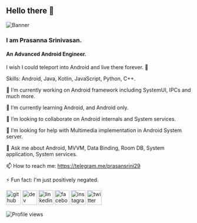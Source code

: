 ## Hello there 👋

![Banner](https://github.com/prasansrini/prasansrini/blob/master/android-banner-logo.png)

### I am Prasanna Srinivasan.
#### An Advanced Android Engineer.
I wish I could teleport into Android and live there forever. 🤔

Skills: Android, Java, Kotlin, JavaScript, Python, C++.

🔭 I’m currently working on Android framework including SystemUI, IPCs and much more.

🌱 I’m currently learning Android, and Android only.

👯 I’m looking to collaborate on Android internals and System services.

🤔 I’m looking for help with Multimedia implementation in Android System server.

💬 Ask me about Android, MVVM, Data Binding, Room DB, System application, System services.

📫 How to reach me: https://telegram.me/prasansrini29

⚡ Fun fact: I'm just positively negated.

[<img src='https://cdn.jsdelivr.net/npm/simple-icons@3.0.1/icons/github.svg' alt='github' target="_blank" height='40'>](https://github.com/prasansrini)  [<img src='https://cdn.jsdelivr.net/npm/simple-icons@3.0.1/icons/dev-dot-to.svg' alt='dev' height='40'>](https://dev.to/prasan29)  [<img src='https://cdn.jsdelivr.net/npm/simple-icons@3.0.1/icons/linkedin.svg' alt='linkedin' height='40'>](https://www.linkedin.com/in/prasanna-srinivasan2905/)  [<img src='https://cdn.jsdelivr.net/npm/simple-icons@3.0.1/icons/facebook.svg' alt='facebook' height='40'>](https://www.facebook.com/Prasansrini)  [<img src='https://cdn.jsdelivr.net/npm/simple-icons@3.0.1/icons/instagram.svg' alt='instagram' height='40'>](https://www.instagram.com/justanotherphotoholic/)  [<img src='https://cdn.jsdelivr.net/npm/simple-icons@3.0.1/icons/twitter.svg' alt='twitter' height='40'>](https://twitter.com/prasan2905)  

![Profile views](https://gpvc.arturio.dev/prasan29)

